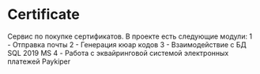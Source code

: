 # Certificate
Сервис по покупке сертификатов. В проекте есть следующие модули: 
1 - Отправка почты 
2 - Генерация кюар кодов
3 - Взаимодействие с БД SQL 2019 MS 
4 - Работа с эквайринговой системой электронных платежей Paykiper

